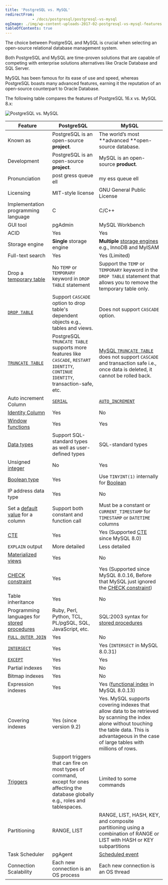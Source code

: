 ```yaml
---
title: 'PostgreSQL vs. MySQL'
redirectFrom: 
            - /docs/postgresql/postgresql-vs-mysql
ogImage: ./img/wp-content-uploads-2017-02-postgresql-vs-mysql-features.jpg
tableOfContents: true
---
```


The choice between PostgreSQL and MySQL is crucial when selecting an open-source relational database management system.



Both PostgreSQL and MySQL are time-proven solutions that are capable of competing with enterprise solutions alternatives like Oracle Database and SQL Server.



MySQL has been famous for its ease of use and speed, whereas PostgreSQL boasts many advanced features, earning it the reputation of an open-source counterpart to Oracle Database.



The following table compares the features of PostgreSQL 16.x vs. MySQL 8.x:



![PostgreSQL vs. MySQL](./img/wp-content-uploads-2017-02-postgresql-vs-mysql-features.jpg)



| Feature                                                                                                              | PostgreSQL                                                                                                                            | MySQL                                                                                                                                                                                                     |
| -------------------------------------------------------------------------------------------------------------------- | ------------------------------------------------------------------------------------------------------------------------------------- | --------------------------------------------------------------------------------------------------------------------------------------------------------------------------------------------------------- |
| Known as                                                                                                             | PostgreSQL is an open-source **project**.                                                                                             | The world’s most **advanced **open-source database.                                                                                                                                                       |
| Development                                                                                                          | PostgreSQL is an open-source **project**.                                                                                             | MySQL is an open-source **product**.                                                                                                                                                                      |
| Pronunciation                                                                                                        | post gress queue ell                                                                                                                  | my ess queue ell                                                                                                                                                                                          |
| Licensing                                                                                                            | MIT-style license                                                                                                                     | GNU General Public License                                                                                                                                                                                |
| Implementation programming language                                                                                  | C                                                                                                                                     | C/C++                                                                                                                                                                                                     |
| GUI tool                                                                                                             | pgAdmin                                                                                                                               | MySQL Workbench                                                                                                                                                                                           |
| ACID                                                                                                                 | Yes                                                                                                                                   | Yes                                                                                                                                                                                                       |
| Storage engine                                                                                                       | **Single** storage engine                                                                                                             | **Multiple** [storage engines](http://www.mysqltutorial.org/understand-mysql-table-types-innodb-myisam.aspx) e.g., InnoDB and MyISAM                                                                      |
| Full-text search                                                                                                     | Yes                                                                                                                                   | Yes (Limited)                                                                                                                                                                                             |
| Drop a [temporary table](/docs/postgresql/postgresql-temporary-table)         | No `TEMP` or `TEMPORARY` keyword in `DROP TABLE` statement                                                                            | Support the `TEMP` or `TEMPORARY` keyword in the `DROP TABLE` statement that allows you to remove the temporary table only.                                                                               |
| [`DROP TABLE`](/docs/postgresql/postgresql-drop-table)                        | Support `CASCADE` option to drop table's dependent objects e.g., tables and views.                                                    | Does not support `CASCADE` option.                                                                                                                                                                        |
| [`TRUNCATE TABLE`](/docs/postgresql/postgresql-truncate-table/)                | PostgreSQL `TRUNCATE TABLE` supports more features like `CASCADE`, `RESTART IDENTITY`, `CONTINUE IDENTITY`, transaction-safe, etc.    | [MySQL `TRUNCATE TABLE`](http://www.mysqltutorial.org/mysql-truncate-table) does not support `CASCADE` and transaction safe i.e., once data is deleted, it cannot be rolled back.                        |
| Auto increment Column                                                                                                | [`SERIAL`](/docs/postgresql/postgresql-serial/)                                                 | [`AUTO_INCREMENT`](http://www.mysqltutorial.org/mysql-sequence)                                                                                                                                          |
| [Identity Column](/docs/postgresql/postgresql-identity-column)                | Yes                                                                                                                                   | No                                                                                                                                                                                                        |
| [Window functions](https://www.postgresqltutorial.com/postgresql-window-function/)                                   | Yes                                                                                                                                   | Yes                                                                                                                                                                                                       |
| [Data types](/docs/postgresql/postgresql-data-types)                          | Support SQL-standard types as well as user-defined types                                                                              | SQL-standard types                                                                                                                                                                                        |
| Unsigned [integer](/docs/postgresql/postgresql-integer)                       | No                                                                                                                                    | Yes                                                                                                                                                                                                       |
| [Boolean type](/docs/postgresql/postgresql-boolean/)                           | Yes                                                                                                                                   | Use `TINYINT(1)` internally for [Boolean](http://www.mysqltutorial.org/mysql-boolean)                                                                                                                    |
| IP address data type                                                                                                 | Yes                                                                                                                                   | No                                                                                                                                                                                                        |
| Set a [default value](/docs/postgresql/postgresql-default-value) for a column | Support both constant and function call                                                                                               | Must be a constant or `CURRENT_TIMESTAMP` for `TIMESTAMP` or `DATETIME` columns                                                                                                                           |
| [CTE](/docs/postgresql/postgresql-cte/)                                        | Yes                                                                                                                                   | Yes (Supported [CTE](https://www.mysqltutorial.org/mysql-basics/mysql-cte) since MySQL 8.0)                                                                                                              |
| `EXPLAIN` output                                                                                                     | More detailed                                                                                                                         | Less detailed                                                                                                                                                                                             |
| [Materialized views](https://www.postgresqltutorial.com/postgresql-views/postgresql-materialized-views/)             | Yes                                                                                                                                   | No                                                                                                                                                                                                        |
| [CHECK constraint](/docs/postgresql/postgresql-check-constraint/)              | Yes                                                                                                                                   | Yes (Supported since MySQL 8.0.16, Before that MySQL just ignored the [CHECK constraint](https://www.mysqltutorial.org/mysql-basics/mysql-check-constraint))                                             |
| Table inheritance                                                                                                    | Yes                                                                                                                                   | No                                                                                                                                                                                                        |
| Programming languages for [stored procedures](https://www.postgresqltutorial.com/postgresql-stored-procedures/)      | Ruby, Perl, Python, TCL, PL/pgSQL, SQL, JavaScript, etc.                                                                              | SQL:2003 syntax for [stored procedures](http://www.mysqltutorial.org/mysql-stored-procedure-tutorial.aspx)                                                                                                |
| [`FULL OUTER JOIN`](/docs/postgresql/postgresql-full-outer-join)              | Yes                                                                                                                                   | No                                                                                                                                                                                                        |
| [`INTERSECT`](/docs/postgresql/postgresql-intersect)                          | Yes                                                                                                                                   | Yes (`INTERSECT` in MySQL 8.0.31)                                                                                                                                                                         |
| [`EXCEPT`](/docs/postgresql/postgresql-tutorial/postgresql-except)            | Yes                                                                                                                                   | Yes                                                                                                                                                                                                       |
| Partial indexes                                                                                                      | Yes                                                                                                                                   | No                                                                                                                                                                                                        |
| Bitmap indexes                                                                                                       | Yes                                                                                                                                   | No                                                                                                                                                                                                        |
| Expression indexes                                                                                                   | Yes                                                                                                                                   | Yes ([functional index](https://www.mysqltutorial.org/mysql-index/mysql-functional-index/) in MySQL 8.0.13)                                                                                               |
| Covering indexes                                                                                                     | Yes (since version 9.2)                                                                                                               | Yes. MySQL supports covering indexes that allow data to be retrieved by scanning the index alone without touching the table data. This is advantageous in the case of large tables with millions of rows. |
| [Triggers](https://www.postgresqltutorial.com/postgresql-triggers/)                                                  | Support triggers that can fire on most types of command, except for ones affecting the database globally e.g., roles and tablespaces. | Limited to some commands                                                                                                                                                                                  |
| Partitioning                                                                                                         | RANGE, LIST                                                                                                                           | RANGE, LIST, HASH, KEY, and composite partitioning using a combination of RANGE or LIST with HASH or KEY subpartitions                                                                                    |
| Task Scheduler                                                                                                       | pgAgent                                                                                                                               | [Scheduled event](http://www.mysqltutorial.org/mysql-triggers/working-mysql-scheduled-event/)                                                                                                             |
| Connection Scalability                                                                                               | Each new connection is an OS process                                                                                                  | Each new connection is an OS thread                                                                                                                                                                       |

